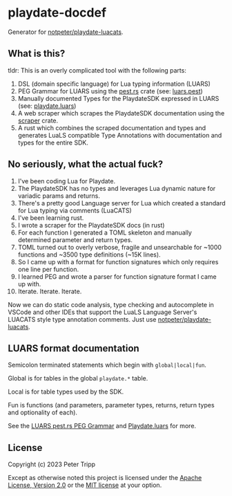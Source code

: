 # playdate-docdef

Generator for [notpeter/playdate-luacats](https://github.com/notpeter/playdate-luacats).

## What is this?

tldr: This is an overly complicated tool with the following parts:

1. DSL (domain specific language) for Lua typing information (LUARS)
2. PEG Grammar for LUARS using the [pest.rs](https://pest.rs) crate (see: [luars.pest](src/luars.pest))
3. Manually documented Types for the PlaydateSDK expressed in LUARS (see: [playdate.luars](playdate.luars))
4. A web scraper which scrapes the PlaydateSDK documentation using the [scraper](https://crates.io/crates/scraper) crate.
5. A rust which combines the scraped documentation and types and generates LuaLS compatible Type Annotations with documentation and types for the entire SDK.

## No seriously, what the actual fuck?

1. I've been coding Lua for Playdate.
2. The PlaydateSDK has no types and leverages Lua dynamic nature for variadic params and returns.
3. There's a pretty good Language server for Lua which created a standard for Lua typing via comments (LuaCATS)
4. I've been learning rust.
6. I wrote a scraper for the PlaydateSDK docs (in rust)
7. For each function I generated a TOML skeleton and manually determined parameter and return types.
8. TOML turned out to overly verbose, fragile and unsearchable for ~1000 functions and ~3500 type definitions (~15K lines).
9. So I came up with a format for function signatures which only requires one line per function.
10. I learned PEG and wrote a parser for function signature format I came up with.
11. Iterate. Iterate. Iterate.

Now we can do static code analysis, type checking and autocomplete in VSCode and other IDEs
that support the LuaLS Language Server's LUACATS style type annotation comments.
Just use [notpeter/playdate-luacats](https://github.com/notpeter/playdate-luacats).

## LUARS format documentation

Semicolon terminated statements which begin with `global|local|fun`.

Global is for tables in the global `playdate.*` table.

Local is for table types used by the SDK.

Fun is functions (and parameters, parameter types, returns, return types and optionality of each).

See the [LUARS pest.rs PEG Grammar](src/luars.pest) and [Playdate.luars](playdate.luars) for more.

## License

Copyright (c) 2023 Peter Tripp

Except as otherwise noted this project is
licensed under the [Apache License, Version 2.0](LICENSE-APACHE)
or the [MIT license](LICENSE-MIT) at your option.
